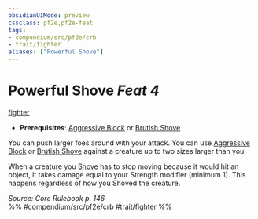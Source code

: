 ```yaml
---
obsidianUIMode: preview
cssclass: pf2e,pf2e-feat
tags:
- compendium/src/pf2e/crb
- trait/fighter
aliases: ["Powerful Shove"]
---
```

# Powerful Shove  *Feat 4*  
[fighter](Reference/Rules/Traits/fighter.md "Fighter Class Trait")  

- **Prerequisites**: [Aggressive Block](aggressive-block.md) or [Brutish Shove](brutish-shove.md)

You can push larger foes around with your attack. You can use [Aggressive Block](aggressive-block.md) or [Brutish Shove](brutish-shove.md) against a creature up to two sizes larger than you.

When a creature you [Shove](Reference/Rules/Actions/shove.md) has to stop moving because it would hit an object, it takes damage equal to your Strength modifier (minimum 1). This happens regardless of how you Shoved the creature.

*Source: Core Rulebook p. 146*  
%% #compendium/src/pf2e/crb #trait/fighter %%